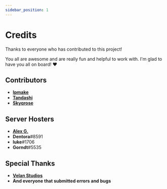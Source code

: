 ```yaml
---
sidebar_position: 1
---
```


# Credits

Thanks to everyone who has contributed to this project!

You all are awesome and are really fun and helpful to work with. I'm glad to have you all on board! :heart:

## Contributors

- [**Ipmake**](https://github.com/ipmake)
- [**Tandashi**](https://github.com/Tandashi)
- [**Skyqrose**](https://github.com/skyqrose)

## Server Hosters

- [**Alex G.**](https://hosmatic.com)
- **Dentora**#8591
- **luke**#1706
- **Gorndt**#5535

## Special Thanks

- [**Velan Studios**](https://www.velanstudios.com/)
- **And everyone that submitted errors and bugs**
